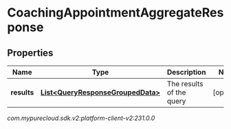 # CoachingAppointmentAggregateResponse


## Properties

| Name | Type | Description | Notes |
| ------------ | ------------- | ------------- | ------------- |
| **results** | [**List&lt;QueryResponseGroupedData&gt;**](QueryResponseGroupedData) | The results of the query |  [optional] |




_com.mypurecloud.sdk.v2:platform-client-v2:231.0.0_
